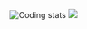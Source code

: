 
<div align="center">
  
  ![Coding stats](https://github-readme-stats.vercel.app/api/top-langs/?username=Pmpspn&langs_count=6&layout=compact&theme=slateorange)
  ![](https://github-readme-stats.vercel.app/api/wakatime?username=Pamp1n&layout=false&theme=slateorange)
  
</div>

